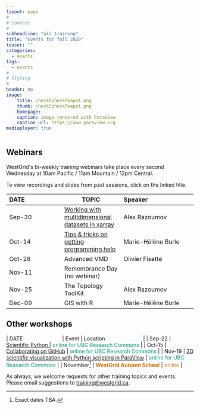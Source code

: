 ```yaml
---
layout: page
#
# Content
#
subheadline: "all training"
title: "Events for fall 2020"
teaser: ""
categories:
  - events
tags:
  - events
#
# Styling
#
header: no
image:
    title: checkSphereTeapot.png
    thumb: checkSphereTeapot.png
    homepage:
    caption: image rendered with ParaView
    caption_url: https://www.paraview.org
mediaplayer: true
---
```


<!-- For more information on each session, or to register, click on the links below. -->

<!-- ========================================================================================== -->

## Webinars

WestGrid's bi-weekly training webinars take place every second Wednesday at 10am Pacific / 11am Mountain / 12pm Central.

To view recordings and slides from past sessions, click on the linked title.

| DATE&nbsp;&nbsp;&nbsp;&nbsp;&nbsp;&nbsp;&nbsp;&nbsp;&nbsp;&nbsp;&nbsp;&nbsp;&nbsp;&nbsp;&nbsp;&nbsp;&nbsp;&nbsp;&nbsp;&nbsp;&nbsp; | TOPIC | Speaker&nbsp;&nbsp;&nbsp;&nbsp;&nbsp;&nbsp;&nbsp;&nbsp;&nbsp;&nbsp;&nbsp;&nbsp;&nbsp;&nbsp;&nbsp;&nbsp;&nbsp;&nbsp;&nbsp;&nbsp;&nbsp;&nbsp;&nbsp;&nbsp;&nbsp;&nbsp;&nbsp; |
| ------------- | --------------- | ----------------- |
| Sep-30 | [Working with multidimensional datasets in xarray](https://www.eventbrite.ca/e/westgrid-webinar-working-with-multidimensional-datasets-in-xarray-registration-118606285593) | Alex Razoumov |
| Oct-14 | [Tips & tricks on getting programming help](https://www.eventbrite.ca/e/westgrid-webinar-tips-tricks-on-getting-programming-help-registration-119224859765) | Marie-Hélène Burle |
| Oct-28 | Advanced VMD | Olivier Fisette | <!-- should mention Dmitri’s webinar in the abstract -->
| Nov-11 | Remembrance Day (no webinar) | |
| Nov-25 | The Topology ToolKit | Alex Razoumov |
| Dec-09 | GIS with R | Marie-Hélène Burle |

<!-- Jan-15[^1] -->
<!-- [^1]: Note the off-cycle week. -->


<!-- ========================================================================================== -->

## Other workshops

| DATE&nbsp;&nbsp;&nbsp;&nbsp;&nbsp;&nbsp;&nbsp;&nbsp;&nbsp;&nbsp;&nbsp;&nbsp;&nbsp;&nbsp;&nbsp;&nbsp;&nbsp;&nbsp;&nbsp;&nbsp;&nbsp;&nbsp;&nbsp;&nbsp;&nbsp;&nbsp; | Event | Location&nbsp;&nbsp;&nbsp;&nbsp;&nbsp;&nbsp;&nbsp;&nbsp;&nbsp;&nbsp;&nbsp;&nbsp;&nbsp;&nbsp;&nbsp;&nbsp;&nbsp;&nbsp;&nbsp;&nbsp;&nbsp;&nbsp;&nbsp;&nbsp;&nbsp; |
| Sep-22 | [Scientific Python ](https://libcal.library.ubc.ca/calendar/vancouver/westgrid-scientific-Python) | <span style="color:#049A80">online for UBC Research Commons</span> |
| Oct-15 | [Collaborating on GitHub](https://libcal.library.ubc.ca/calendar/vancouver/?t=g&q=Westgrid%20advanced%20computing&cid=7544&cal=7544) | <span style="color:#049A80">online for UBC Research Commons</span> |
| Nov-19 | [3D scientific visualization with Python scripting in ParaView](https://libcal.library.ubc.ca/calendar/vancouver/westgrid-3D-scientific-vis-Python) | <span style="color:#049A80">online for UBC Research Commons</span> |
| November[^1] | <span style="color:#E26D00"><b>WestGrid Autumn School</b></span> | <span style="color:#E26D00">online</span> |

[^1]: Exact dates TBA.



<!-- You might also find useful the following workshops taught by our partner Advanced Research Computing -->
<!-- (ARC) teams at the WestGrid member institutions: -->
<!-- * [Hands-on introduction to HPC](https://wiki.usask.ca/x/OgExY) at USask -->
<!-- * [Research Computing Bootcamps](https://ist.ualberta.ca/blog/events/research-computing-bootcamps-are-back) at UofA -->

<!-- ========================================================================================== -->

As always, we welcome requests for other training topics and events. Please email suggestions to training@westgrid.ca.
